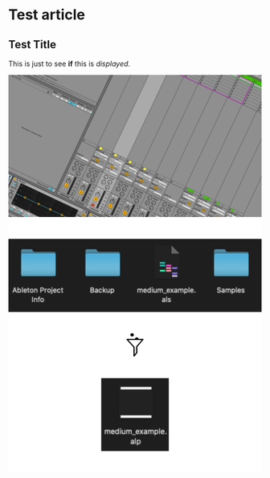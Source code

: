 # Test article

## Test Title

This is just to see __if__ this is *displayed*.

![Test image](assets/test.png)
![Test image](assets/test2.png)
